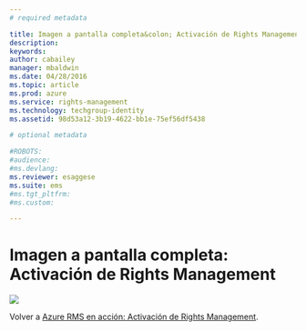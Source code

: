 ```yaml
---
# required metadata

title: Imagen a pantalla completa&colon; Activación de Rights Management | Azure RMS
description:
keywords:
author: cabailey
manager: mbaldwin
ms.date: 04/28/2016
ms.topic: article
ms.prod: azure
ms.service: rights-management
ms.technology: techgroup-identity
ms.assetid: 98d53a12-3b19-4622-bb1e-75ef56df5438

# optional metadata

#ROBOTS:
#audience:
#ms.devlang:
ms.reviewer: esaggese
ms.suite: ems
#ms.tgt_pltfrm:
#ms.custom:

---
```


# Imagen a pantalla completa: Activación de Rights Management
![](./media/AzRMS_StoryboardActivate.png)

Volver a [Azure RMS en acción: Activación de Rights Management](http://technet.microsoft.com/library/jj585026.aspx).



<!--HONumber=Apr16_HO3-->


